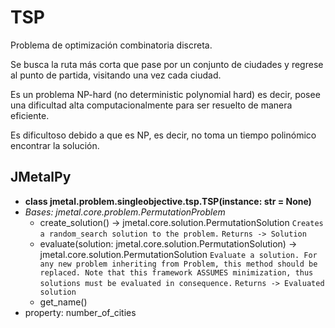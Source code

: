 # **TSP**

Problema de optimización combinatoria discreta. 

Se busca la ruta más corta que pase por un conjunto de ciudades y regrese al punto de partida, visitando una vez cada ciudad.

Es un problema NP-hard (no deterministic polynomial hard) es decir, posee una dificultad alta computacionalmente para ser resuelto de manera eficiente. 

Es dificultoso debido a que es NP, es decir, no toma un tiempo polinómico encontrar la solución. 

## JMetalPy

* **class jmetal.problem.singleobjective.tsp.TSP(instance: str = None)**
* *Bases: jmetal.core.problem.PermutationProblem*
    * create_solution() → jmetal.core.solution.PermutationSolution
    `Creates a random_search solution to the problem.`
    `Returns -> Solution`
    * evaluate(solution: jmetal.core.solution.PermutationSolution) → jmetal.core.solution.PermutationSolution
    `Evaluate a solution. For any new problem inheriting from Problem, this method should be replaced. Note that this framework ASSUMES minimization, thus solutions must be evaluated in consequence.`
    `Returns -> Evaluated solution`
    * get_name()
* property: number_of_cities
